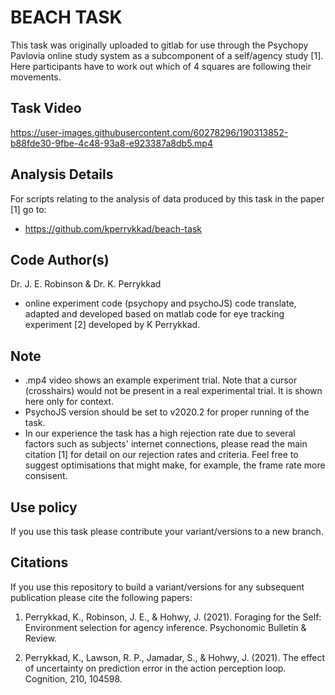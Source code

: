 # BEACH TASK
This task was originally uploaded to gitlab for use through the Psychopy Pavlovia online study system as a subcomponent of a self/agency study [1].
Here participants have to work out which of 4 squares are following their movements.
## Task Video
https://user-images.githubusercontent.com/60278296/190313852-b88fde30-9fbe-4c48-93a8-e923387a8db5.mp4

## Analysis Details
For scripts relating to the analysis of data produced by this task in the paper [1] go to: 
- https://github.com/kperrykkad/beach-task

## Code Author(s)
Dr. J. E. Robinson & Dr. K. Perrykkad
- online experiment code (psychopy and psychoJS) code translate, adapted and developed based on matlab code for eye tracking experiment [2] developed by K Perrykkad.

## Note
- .mp4 video shows an example experiment trial. Note that a cursor (crosshairs) would not be present in a real experimental trial. It is shown here only for context.
- PsychoJS version should be set to v2020.2 for proper running of the task.
- In our experience the task has a high rejection rate due to several factors such as subjects' internet connections, please read the main citation [1] for detail on our rejection rates and criteria. Feel free to suggest optimisations that might make, for example, the frame rate more consisent.

## Use policy
If you use this task please contribute your variant/versions to a new branch.

## Citations
If you use this repository to build a variant/versions for any subsequent publication please cite the following papers:

1) Perrykkad, K., Robinson, J. E., & Hohwy, J. (2021). Foraging for the Self: Environment selection for agency inference. Psychonomic Bulletin & Review.

2) Perrykkad, K., Lawson, R. P., Jamadar, S., & Hohwy, J. (2021). The effect of uncertainty on prediction error in the action perception loop. Cognition, 210, 104598.
